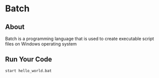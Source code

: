 # Batch

## About
Batch is a programming language that is used to create executable script files on Windows operating system

## Run Your Code
`start hello_world.bat`
